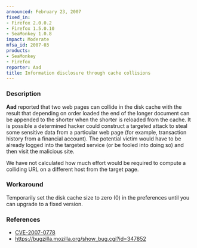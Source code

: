 ```yaml
---
announced: February 23, 2007
fixed_in:
- Firefox 2.0.0.2
- Firefox 1.5.0.10
- SeaMonkey 1.0.8
impact: Moderate
mfsa_id: 2007-03
products:
- SeaMonkey
- Firefox
reporter: Aad
title: Information disclosure through cache collisions
---
```


<h3>Description</h3>

<p><strong>Aad</strong> reported that two web pages can collide in the disk cache
with the result that depending on order loaded the end of the longer
document can be appended to the shorter when the shorter is reloaded from
the cache. It is possible a determined hacker could construct a targeted
attack to steal some sensitive data from a particular web page (for example,
transaction history from a financial account). The potential victim would
have to be already logged into the targeted service (or be fooled into doing
so) and then visit the malicious site.</p>

<p>We have not calculated how much effort would be required to compute a colliding
URL on a different host from the target page.</p>

<h3>Workaround</h3>

<p>Temporarily set the disk cache size to zero (0) in the preferences until you can
upgrade to a fixed version.</p>

<h3>References</h3>

<ul>
<li><a class="ex-ref" href="http://nvd.nist.gov/nvd.cfm?cvename=CVE-2007-0778">CVE-2007-0778</a></li>
<li><a href="https://bugzilla.mozilla.org/show_bug.cgi?id=347852">
https://bugzilla.mozilla.org/show_bug.cgi?id=347852</a></li>
</ul>



